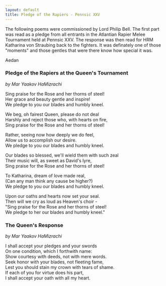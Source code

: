 ```yaml
---
layout: default
title: Pledge of the Rapiers - Pennsic XXV
---
```


The following poems were commissioned by Lord Philip Bell.  The first part was read as a pledge from all entrants in the Atlantian Rapier Melee Tournament held at Pennsic XXV.  The response was then read for HRM Katharina von Straubing back to the fighters.  It was definately one of those "moments" and those gentles that were there know how special it was.

Aedan

### Pledge of the Rapiers at the Queen's Tournament

*by Mar Yaakov HaMizrachi*

Sing praise for the Rose and her thorns of steel!<BR>
Her grace and beauty gentle and inspire!<BR>
We pledge to you our blades and humbly kneel.<BR>

We beg, oh fairest Queen, please do not deal<BR>
Harshly and reject those who, with hearts on fire,<BR>
Sing praise for the Rose and her thorns of steel!<BR>

Rather, seeing now how deeply we do feel,<BR>
Allow us to accomplish our desire.<BR>
We pledge to you our blades and humbly kneel.<BR>

Our blades so blessed, we'll wield them with such zeal<BR>
Their music will, as sweet as David's lyre,<BR>
Sing praise for the Rose and her thorns of steel!<BR>

To Katharina, dream of love made real,<BR>
(Can any man think any cause be higher?)<BR>
We pledge to you our blades and humbly kneel.<BR>

Upon our oaths and hearts now set your seal.<BR>
Then will we cry as loud as Heaven's choir -<BR>
"Sing praise for the Rose and her thorns of steel! <BR>
We pledge to her our blades and humbly kneel."

### The Queen's Response

*by Mar Yaakov HaMizrachi*

I shall accept your pledges and your swords <BR>
On one condition, which I forthwith name:<BR>
Show courtesy with deeds, not with mere words.<BR>
Seek honor with your blades, not fleeting fame,<BR>
Lest you should stain my crown with tears of shame.<BR>
If each of you for virtue does his part,<BR>
I shall accept your oath with all my heart.

